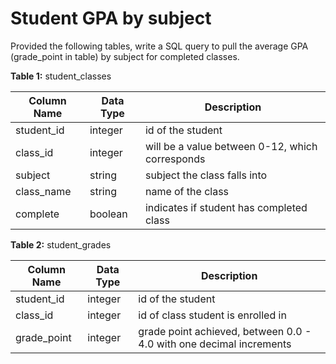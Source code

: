 # Student GPA by subject

Provided the following tables, write a SQL query to pull the average GPA (grade_point in table) by subject for completed classes.


**Table 1:** student_classes

| Column Name | Data Type | Description |
|-------------|-----------|-------------|
| student_id | integer | id of the student |
| class_id | integer | will be a value between 0-12, which corresponds |
| subject | string | subject the class falls into |
| class_name | string | name of the class |
| complete | boolean | indicates if student has completed class |


**Table 2:** student_grades

| Column Name | Data Type | Description |
|-------------|-----------|-------------|
| student_id | integer | id of the student |
| class_id | integer | id of class student is enrolled in |
| grade_point | integer | grade point achieved, between 0.0 - 4.0 with one decimal increments |
